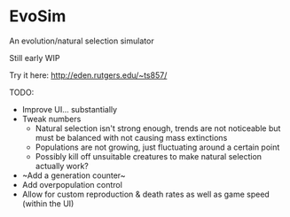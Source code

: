 # EvoSim
An evolution/natural selection simulator

Still early WIP

Try it here: http://eden.rutgers.edu/~ts857/

TODO:
- Improve UI... substantially
- Tweak numbers
  - Natural selection isn't strong enough, trends are not noticeable but must be balanced with not causing mass extinctions
  - Populations are not growing, just fluctuating around a certain point
  - Possibly kill off unsuitable creatures to make natural selection actually work?
- ~Add a generation counter~
- Add overpopulation control
- Allow for custom reproduction & death rates as well as game speed (within the UI)
